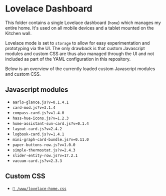 # Lovelace Dashboard

This folder contains a single Lovelace dashboard (`home`) which manages my
entire home. It's used on all mobile devices and a tablet mounted on the Kitchen
wall.

Lovelace mode is set to `storage` to allow for easy experimentation and
prototyping via the UI. The only drawback is that custom Javascript modules and
custom CSS are thus also managed through the UI and not included as part of the
YAML configuration in this repository.

Below is an overview of the currently loaded custom Javascript modules and
custom CSS.

## Javascript modules

- `aarlo-glance.js?v=0.1.4.1`
- `card-mod.js?v=3.1.4`
- `compass-card.js?v=1.4.0`
- `hass-hue-icons.js?v=1.2.3`
- `home-assistant-sun-card.js?v=0.1.4`
- `layout-card.js?v=2.4.2`
- `logbook-card.js?v=1.4.1`
- `mini-graph-card-bundle.js?v=0.11.0`
- `paper-buttons-row.js?v=1.0.0`
- `simple-thermostat.js?v=2.4.3`
- `slider-entity-row.js?v=17.2.1`
- `vacuum-card.js?v=2.3.3`

## Custom CSS

- [`📄 /www/lovelace-home.css`](/www/lovelace-home.css)
